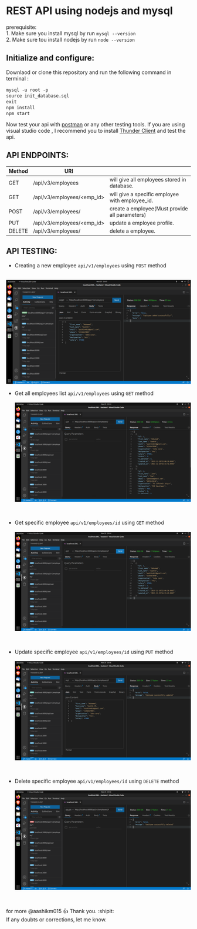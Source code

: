 # REST API using nodejs and mysql

prerequisite: <br/>
    1. Make sure you install mysql by run `mysql --version` <br/>
    2. Make sure tou install nodejs by run `node --version` <br/>

## Initialize and configure: 
Downlaod or clone this repository and run the following command in terminal :
   
    mysql -u root -p
    source init_database.sql
    exit
    npm install
    npm start
    
  Now test your api with [postman](https://www.postman.com/downloads/) or any other testing tools.
    If you are using visual studio code , I recommend you 
    to install [Thunder Client](https://marketplace.visualstudio.com/items?itemName=rangav.vscode-thunder-client) and test the api.


    
## API ENDPOINTS:

| Method |               URI              |                                                  |
|--------|--------------------------------|--------------------------------------------------|
| GET    | /api/v3/employees              | will give all employees stored in database.      |
| GET    | /api/v3/employees/<emp_id>     | will give a specific employee with employee_id.  |
| POST   | /api/v3/employees/             | create a employee(Must provide all parameters)   |
| PUT    | /api/v3/employees/<emp_id>     | update a employee profile.                       |
| DELETE | /api/v3/employees/             | delete a employee.                               |


## API TESTING:

- Creating a new employee `api/v1/employees` using `POST` method <br/><br/>


![createUser image](https://raw.githubusercontent.com/aashikm015/rest-api-crud-nodejs-mysql/main/Z_api_test_screenshots/createUser.png)
<br/>

- Get all employees list `api/v1/employees` using `GET` method <br/><br/>
![getAllUsers image](https://raw.githubusercontent.com/aashikm015/rest-api-crud-nodejs-mysql/main/Z_api_test_screenshots/getAllUsers.png)
<br/>

- Get specific employee `api/v1/employees/id` using `GET` method <br/><br/>
![getUser image](https://raw.githubusercontent.com/aashikm015/rest-api-crud-nodejs-mysql/main/Z_api_test_screenshots/getUser.png)
<br/>

- Update specific employee `api/v1/employees/id` using `PUT` method <br/><br/>
![updateUser image](https://raw.githubusercontent.com/aashikm015/rest-api-crud-nodejs-mysql/main/Z_api_test_screenshots/updateUser.png)
<br/>

- Delete specific employee `api/v1/employees/id` using `DELETE` method <br/><br/>
![deleteUser image](https://raw.githubusercontent.com/aashikm015/rest-api-crud-nodejs-mysql/main/Z_api_test_screenshots/deleteUser.png)
<br/>

for more @aashikm015 :+1: Thank you. :shipit: <br />
If any doubts or corrections, let me know.


